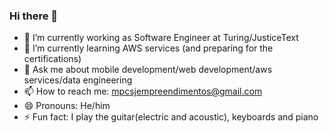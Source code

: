 ### Hi there 👋


- 🔭 I’m currently working as Software Engineer at Turing/JusticeText
- 🌱 I’m currently learning AWS services (and preparing for the certifications)
- 💬 Ask me about mobile development/web development/aws services/data engineering
- 📫 How to reach me: mpcsjempreendimentos@gmail.com
- 😄 Pronouns: He/him
- ⚡ Fun fact: I play the guitar(electric and acoustic), keyboards and piano
